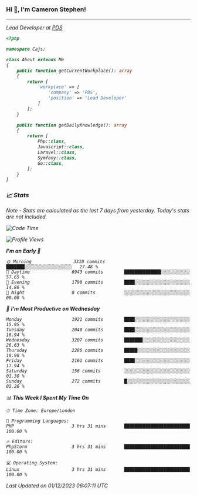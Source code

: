 ### Hi 👋, I'm Cameron Stephen!
<hr>
<p><em>Lead Developer at <a href="https://prindatasolutions.co.uk">PDS</a></p>


```php
<?php

namespace Cajs;

class About extends Me
{
    public function getCurrentWorkplace(): array
    {
        return [
            'workplace' => [
                'company' => 'PDS',
                'position' => 'Lead Developer'
            ]
        ];
    }

    public function getDailyKnowledge(): array
    {
        return [
            Php::class,
            Javascript::class,
            Laravel::class,
            Symfony::class,
            Go::class,
        ];
    }
}
```

### 📈 Stats
<p><em>Note - Stats are calculated as the last 7 days from yesterday. Today's stats are not included.</em></p>


<!--START_SECTION:waka-->
![Code Time](http://img.shields.io/badge/Code%20Time-3%2C622%20hrs%202%20mins-blue)

![Profile Views](http://img.shields.io/badge/Profile%20Views-0-blue)

**I'm an Early 🐤** 

```text
🌞 Morning                3310 commits        ███████░░░░░░░░░░░░░░░░░░   27.48 % 
🌆 Daytime                6943 commits        ██████████████░░░░░░░░░░░   57.65 % 
🌃 Evening                1790 commits        ████░░░░░░░░░░░░░░░░░░░░░   14.86 % 
🌙 Night                  0 commits           ░░░░░░░░░░░░░░░░░░░░░░░░░   00.00 % 
```
📅 **I'm Most Productive on Wednesday** 

```text
Monday                   1921 commits        ████░░░░░░░░░░░░░░░░░░░░░   15.95 % 
Tuesday                  2040 commits        ████░░░░░░░░░░░░░░░░░░░░░   16.94 % 
Wednesday                3207 commits        ███████░░░░░░░░░░░░░░░░░░   26.63 % 
Thursday                 2286 commits        █████░░░░░░░░░░░░░░░░░░░░   18.98 % 
Friday                   2161 commits        ████░░░░░░░░░░░░░░░░░░░░░   17.94 % 
Saturday                 156 commits         ░░░░░░░░░░░░░░░░░░░░░░░░░   01.30 % 
Sunday                   272 commits         █░░░░░░░░░░░░░░░░░░░░░░░░   02.26 % 
```


📊 **This Week I Spent My Time On** 

```text
🕑︎ Time Zone: Europe/London

💬 Programming Languages: 
PHP                      3 hrs 31 mins       █████████████████████████   100.00 % 

🔥 Editors: 
PhpStorm                 3 hrs 31 mins       █████████████████████████   100.00 % 

💻 Operating System: 
Linux                    3 hrs 31 mins       █████████████████████████   100.00 % 
```


 Last Updated on 01/12/2023 06:07:11 UTC
<!--END_SECTION:waka-->
